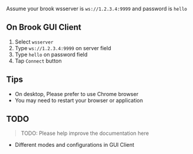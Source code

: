 Assume your brook wsserver is `ws://1.2.3.4:9999` and password is `hello`


## On Brook GUI Client

1. Select `wsserver`
2. Type `ws://1.2.3.4:9999` on server field
3. Type `hello` on password field
4. Tap `Connect` button

## Tips

* On desktop, Please prefer to use Chrome browser
* You may need to restart your browser or application

## TODO

> TODO: Please help improve the documentation here

* Different modes and configurations in GUI Client
